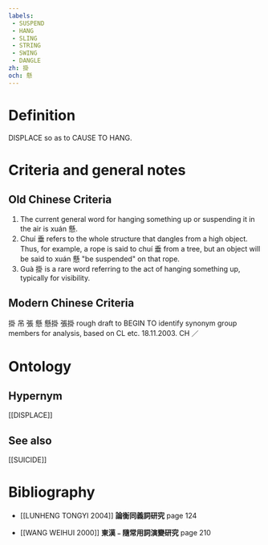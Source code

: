 ```yaml
---
labels: 
 - SUSPEND
 - HANG
 - SLING
 - STRING
 - SWING
 - DANGLE
zh: 掛
och: 懸
---
```


# Definition
DISPLACE so as to CAUSE TO HANG.
# Criteria and general notes
## Old Chinese Criteria
1. The current general word for hanging something up or suspending it in the air is xuán 懸.
2. Chuí 垂 refers to the whole structure that dangles from a high object. Thus, for example, a rope is said to chuí 垂 from a tree, but an object will be said to xuán 懸 "be suspended" on that rope.
3. Guà 掛 is a rare word referring to the act of hanging something up, typically for visibility.
## Modern Chinese Criteria
掛
吊
張
懸
懸掛
張掛
rough draft to BEGIN TO identify synonym group members for analysis, based on CL etc. 18.11.2003. CH ／
# Ontology

## Hypernym
[[DISPLACE]]
## See also
[[SUICIDE]]
# Bibliography
- [[LUNHENG TONGYI 2004]]
**論衡同義詞研究** page 124

- [[WANG WEIHUI 2000]]
**東漢﹣隨常用詞演變研究** page 210
